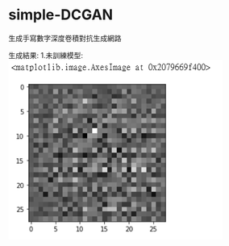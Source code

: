 # simple-DCGAN
生成手寫數字深度卷積對抗生成網路

生成結果:
1.未訓練模型:
![](https://github.com/yuyangdanny/simple-DCGAN/blob/master/results%20images/un_trained.PNG)

